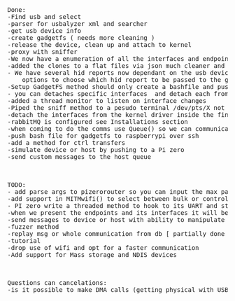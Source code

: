<pre>
Done:
-Find usb and select
-parser for usbalyzer xml and searcher
-get usb device info
-create gadgetfs ( needs more cleaning )
-release the device, clean up and attach to kernel
-proxy with sniffer
-We now have a enumeration of all the interfaces and endpoints of the device we need to be able to use it
-added the clones to a flat files via json much cleaner and better ...
- We have several hid reports now dependant on the usb device , when setting up GadgetFS ensure the user is presented with
    options to choose which hid report to be passed to the gadget.
-Setup GadgetFS method should only create a bashfile and push it to the Pi Zero and then execute it.
- you can detaches specific interfaces  and detach each from the kernel.
-added a thread monitor to listen on interface changes
-Piped the sniff method to a pesudo terminal /dev/pts/X not to clog ipython :)
-detach the interfaces from the kernel driver inside the findselect() Method it will be better if we didnt blacklist the device driver
-rabbitMQ is configured see Installations section
-when coming to do the comms use Queue() so we can communicate directly to the thread
-push bash file for gadgetfs to raspberrypi over ssh
-add a method for ctrl transfers
-simulate device or host by pushing to a Pi zero
-send custom messages to the host queue



TODO:
- add parse args to pizerorouter so you can input the max packet size
-add support in MITMwifi() to select between bulk or control tranfere 
- PI zero write a threaded method to hook to its UART and start the comms as the mitm proxy
-when we present the endpoints and its interfaces it will be more user friendly to show if the endpoint is in or out
-send messages to device or host with ability to manipulate the payload
-fuzzer method
-replay msg or whole communication from db [ partially done but we need to work on the timing issue and threading the read portion]
-tutorial
-drop use of wifi and opt for a faster communication
-Add support for Mass storage and NDIS devices



Questions can cancelations:
-is it possible to make DMA calls (getting physical with USB Type-C) ?


   </pre>
